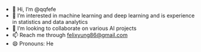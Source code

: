 - 👋 Hi, I’m @qqfefe
- 👀 I’m interested in machine learning and deep learning and is experience in statistics and data analytics
- 💞️ I’m looking to collaborate on various AI projects
- 📫 Reach me through felixyung86@gmail.com
- 😄 Pronouns: He

<!---
qqfefe/qqfefe is a ✨ special ✨ repository because its `README.md` (this file) appears on your GitHub profile.
You can click the Preview link to take a look at your changes.
--->
